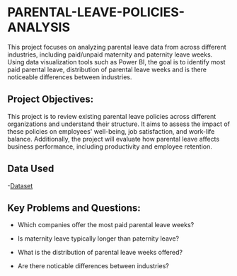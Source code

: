 # PARENTAL-LEAVE-POLICIES-ANALYSIS
This project focuses on analyzing parental leave data from across different industries, including paid/unpaid maternity and paternity leave weeks. Using data visualization tools such as Power BI, the goal is to identify most paid parental leave, distribution of parental leave weeks and is there noticeable differences between industries.

## Project Objectives:
This project is to review existing parental leave policies across different organizations and understand their structure. It aims to assess the impact of these policies on employees' well-being, job satisfaction, and work-life balance. Additionally, the project will evaluate how parental leave affects business performance, including productivity and employee retention.

## Data Used
-<a href=”https://github.com/Bolatito12/PARENTAL-LEAVE-POLICIES-ANALYSIS/blob/main/parental%20leave%20Data.xlsx”>Dataset</a>


## Key Problems and Questions:

- Which companies offer the most paid parental leave weeks?
  
- Is maternity leave typically longer than paternity leave?
		
- What is the distribution of parental leave weeks offered?
	
- Are there noticable differences between industries?

